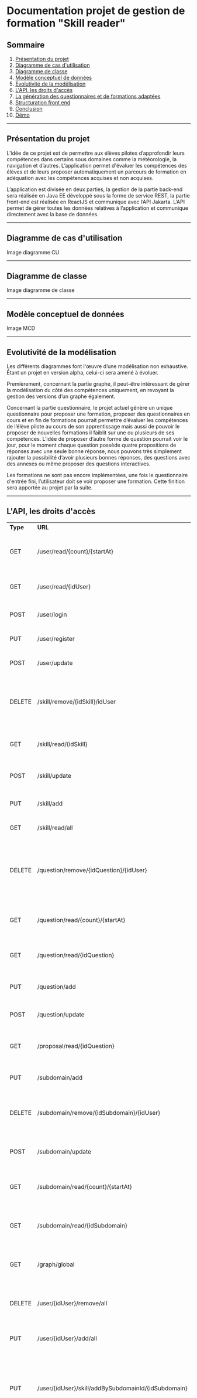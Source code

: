 # Documentation projet de gestion de formation "Skill reader"


## Sommaire

1. [Présentation du projet](https://github.com/augustinde/L3-gestion-formation#présentation-du-projet)
2. [Diagramme de cas d'utilisation](https://github.com/augustinde/L3-gestion-formation#diagramme-de-cas-dutilisation)
3. [Diagramme de classe](https://github.com/augustinde/L3-gestion-formation#diagramme-de-classe)
4. [Modèle conceptuel de données](https://github.com/augustinde/L3-gestion-formation#modèle-conceptuel-de-données)
5. [Evolutivité de la modélisation](https://github.com/augustinde/L3-gestion-formation#evolutivité-de-la-modélisation)
6. [L'API, les droits d'accès](https://github.com/augustinde/L3-gestion-formation#lapi-les-droits-daccès)
7. [La génération des questionnaires et de formations adaptées](https://github.com/augustinde/L3-gestion-formation#lapi-les-droits-daccès)
8. [Structuration front end](https://github.com/augustinde/L3-gestion-formation#structuration-front-end)
9. [Conclusion](https://github.com/augustinde/L3-gestion-formation#conclusion)
10. [Démo](https://github.com/augustinde/L3-gestion-formation#démo)


-----

## Présentation du projet


L’idée de ce projet est de permettre aux élèves pilotes d’approfondir leurs compétences dans certains sous domaines comme la météorologie, la navigation et d’autres. L’application permet d'évaluer les compétences des élèves et de leurs proposer automatiquement un parcours de formation en adéquation avec les compétences acquises et non acquises.

L’application est divisée en deux parties, la gestion de la partie back-end sera réalisée en Java EE développé sous la forme de service REST, la partie front-end est réalisée en ReactJS et communique avec l’API Jakarta. L’API permet de gérer toutes les données relatives à l’application et communique directement avec la base de données.

-----

## Diagramme de cas d'utilisation

Image diagramme CU

-----

## Diagramme de classe

Image diagramme de classe

-----

## Modèle conceptuel de données

Image MCD

-----

## Evolutivité de la modélisation

Les différents diagrammes font l'œuvre d’une modélisation non exhaustive. Étant un projet en version alpha, celui-ci sera amené à évoluer.

Premièrement, concernant la partie graphe, il peut-être intéressant de gérer la modélisation du côté des compétences uniquement, en revoyant la gestion des versions d’un graphe également.

Concernant la partie questionnaire, le projet actuel génère un unique questionnaire pour proposer une formation, proposer des questionnaires en cours et en fin de formations pourrait permettre d’évaluer les compétences de l’élève pilote au cours de son apprentissage mais aussi de pouvoir le proposer de nouvelles formations il faiblit sur une ou plusieurs de ses compétences. L’idée de proposer d’autre forme de question pourrait voir le jour, pour le moment chaque question possède quatre propositions de réponses avec une seule bonne réponse, nous pouvons très simplement rajouter la possibilité d’avoir plusieurs bonnes réponses, des questions avec des annexes ou même proposer des questions interactives.

Les formations ne sont pas encore implémentées, une fois le questionnaire d'entrée fini, l’utilisateur doit se voir proposer une formation. Cette finition sera apportée au projet par la suite.

-----

## L'API, les droits d'accès

<table>
  <tr>
   <td><strong>Type</strong>
   </td>
   <td><strong>URL</strong>
   </td>
   <td><strong>Description</strong>
   </td>
   <td><strong>Accès</strong>
   </td>
  </tr>
  <tr>
   <td>GET
   </td>
   <td>/user/read/{count}/{startAt}
   </td>
   <td>Retourne un nombre d’utilisateur à partir de l’index {startAt}
   </td>
   <td>Utilisable uniquement par l’application
   </td>
  </tr>
  <tr>
   <td>GET
   </td>
   <td>/user/read/{idUser}
   </td>
   <td>Retourne l’utilisateur correspondant à {idUser}
   </td>
   <td>Utilisable uniquement par l’application
   </td>
  </tr>
  <tr>
   <td>POST
   </td>
   <td>/user/login
   </td>
   <td>Permets la connexion d’un utilisateur
   </td>
   <td>Tout le monde
   </td>
  </tr>
  <tr>
   <td>PUT
   </td>
   <td>/user/register
   </td>
   <td>Permets l’inscription d’un utilisateur
   </td>
   <td>Tout le monde
   </td>
  </tr>
  <tr>
   <td>POST
   </td>
   <td>/user/update
   </td>
   <td>Permets la modification d’un utilisateur
   </td>
   <td>Tout le monde
   </td>
  </tr>
  <tr>
   <td>DELETE
   </td>
   <td>/skill/remove/{idSkill}/idUser
   </td>
   <td>Supprime une compétence correspondant à {idSkill} si l’utilisateur en possède les droits
   </td>
   <td>Utilisable uniquement par l’application
   </td>
  </tr>
  <tr>
   <td>GET
   </td>
   <td>/skill/read/{idSkill}
   </td>
   <td>Retourne la compétence correspondante à {idSkill}
   </td>
   <td>Utilisable uniquement par l’application
   </td>
  </tr>
  <tr>
   <td>POST
   </td>
   <td>/skill/update
   </td>
   <td>Permets la modification d’une compétence
   </td>
   <td>Formateur
   </td>
  </tr>
  <tr>
   <td>PUT
   </td>
   <td>/skill/add
   </td>
   <td>Permets l’ajout d’une compétence
   </td>
   <td>Formateur
   </td>
  </tr>
  <tr>
   <td>GET
   </td>
   <td>/skill/read/all
   </td>
   <td>Retourne toutes les compétences
   </td>
   <td>Formateur
   </td>
  </tr>
  <tr>
   <td>DELETE
   </td>
   <td>/question/remove/{idQuestion}/{idUser}
   </td>
   <td>Permets la suppression d’une question correspondant à {idQuestion} si l’utilisateur en possède les droits
   </td>
   <td>Formateur
   </td>
  </tr>
  <tr>
   <td>GET
   </td>
   <td>/question/read/{count}/{startAt}
   </td>
   <td>Retourne un nombre de questions à partir de l’index {startAt}
   </td>
   <td>Utilisable uniquement par l’application
   </td>
  </tr>
  <tr>
   <td>GET
   </td>
   <td>/question/read/{idQuestion}
   </td>
   <td>Retourne la question correspondant à {idQuestion}
   </td>
   <td>Formateur
   </td>
  </tr>
  <tr>
   <td>PUT
   </td>
   <td>/question/add
   </td>
   <td>Permets l’ajout d’une question et de ses propositions
   </td>
   <td>Formateur
   </td>
  </tr>
  <tr>
   <td>POST
   </td>
   <td>/question/update
   </td>
   <td>Permets la modification d’une question
   </td>
   <td>Formateur
   </td>
  </tr>
  <tr>
   <td>GET
   </td>
   <td>/proposal/read/{idQuestion}
   </td>
   <td>Retourne les propositions de la question correspondant à {idQuestion}
   </td>
   <td>Utilisable uniquement par l’application
   </td>
  </tr>
  <tr>
   <td>PUT
   </td>
   <td>/subdomain/add
   </td>
   <td>Permets l’ajout d’un sous-domaine
   </td>
   <td>Formateur
   </td>
  </tr>
  <tr>
   <td>DELETE
   </td>
   <td>/subdomain/remove/{idSubdomain}/{idUser}
   </td>
   <td>Permets la suppression des compétences liée à un sous-domaine
   </td>
   <td>Formateur
   </td>
  </tr>
  <tr>
   <td>POST
   </td>
   <td>/subdomain/update
   </td>
   <td>Permets la modification d’un sous-domaine
   </td>
   <td>Formateur
   </td>
  </tr>
  <tr>
   <td>GET
   </td>
   <td>/subdomain/read/{count}/{startAt}
   </td>
   <td>Retourne un nombre de sous-domaine à partir de l’index {startAt}
   </td>
   <td>Utilisable uniquement par l’application
   </td>
  </tr>
  <tr>
   <td>GET
   </td>
   <td>/subdomain/read/{idSubdomain}
   </td>
   <td>Retourne un sous-domaine correspondant à {idSubdomain}
   </td>
   <td>Utilisable uniquement par l’application
   </td>
  </tr>
  <tr>
   <td>GET
   </td>
   <td>/graph/global
   </td>
   <td>Retourne les noeuds du graphe de compétences et ses arcs
   </td>
   <td>Tout le monde
   </td>
  </tr>
  <tr>
   <td>DELETE
   </td>
   <td>/user/{idUser}/remove/all
   </td>
   <td>Retire toutes les compétences choisis par un utilisateur
   </td>
   <td>Tout le monde
   </td>
  </tr>
  <tr>
   <td>PUT
   </td>
   <td>/user/{idUser}/add/all
   </td>
   <td>Ajoute toutes les compétences à un utilisateur
   </td>
   <td>Tout le monde
   </td>
  </tr>
  <tr>
   <td>PUT
   </td>
   <td>/user/{idUser}/skill/addBySubdomainId/{idSubdomain}
   </td>
   <td>Ajoute toutes les compétences d’un sous-domaine correspondant à {idSubdomain} à un utilisateur
   </td>
   <td>Tout le monde
   </td>
  </tr>
  <tr>
   <td>DELETE
   </td>
   <td>/user/{idUser}/skill/remove/{idSkill}
   </td>
   <td>Retire la compétence correspondant à {idSkill} de l’utilisateur {idUser}
   </td>
   <td>Tout le monde
   </td>
  </tr>
  <tr>
   <td>PUT
   </td>
   <td>/user/{idUser}/skill/add/{idSkill}
   </td>
   <td>Ajoute la compétence correspondant à {idSkill} à l’utilisateur {idUser}
   </td>
   <td>Tout le monde
   </td>
  </tr>
  <tr>
   <td>POST
   </td>
   <td>/questionnary/response/{idUser}/qId/{idQuestion}/rId/{idProposal}
   </td>
   <td>Enregistre la question comme étant répondu par l’utilisateur
   </td>
   <td>Utilisable uniquement par l’application
   </td>
  </tr>
  <tr>
   <td>GET
   </td>
   <td>/questionnary/getQuestion/{idUser}/{difficulty}
   </td>
   <td>Retourne une question de difficulté {difficulty} en fonction des compétences choisis de l’utilisateur {idUser}
   </td>
   <td>Utilisable uniquement par l’application
   </td>
  </tr>
</table>

-----

## La génération des questionnaires et de formations adaptées

Le but du questionnaire est de pouvoir attribuer à chaque compétence que l’utilisateur aura au préalable sélectionné un score positif ou nul. Pour cela, la génération des questionnaires est entièrement contrôlée par l’API. En effet, celle-ci génère des questions à poser à l’utilisateur en se basant sur les compétences choisies. En appelant la requête permettant d’acquérir une question, l’API retourne une question au hasard appartenant à une ou des compétence(s) de l’utilisateur. De plus, elle ne se limite pas à un choix hasardeux. En effet, elle ne compte que le/les compétence(s) dont le malus est strictement inférieur à 10 et dont l’erreur successive est strictement inférieure à 4 (Le malus étant un entier naturel incrémenté lorsqu’une réponse à une question est fausse. L’erreur successive quant à elle est un entier naturel représentant le nombre de fois où l’utilisateur se trompe à répétition à une compétence). 

Si la réponse à une question est fausse, le questionnaire octroie un malus égal à 4 soustrait par la difficulté de la question posée (4 représentant la difficulté maximale des questions pouvant être posées). Si la réponse est fausse, le questionnaire va incrémenter l’erreur successive correspondant à la compétence examinée de 1. 

Pour chaque bonne réponse à une question d’une compétence de l’utilisateur, la difficulté des questions posées est incrémentée de 0.5 et le score est incrémenté d’un montant égal à la difficulté de la question.

La limite d’un questionnaire est donc fixée sur les erreurs commises par l’utilisateur. Moins il fera d’erreur, plus le questionnaire durera longtemps et deviendra difficile. A contrario, plus il fait d'erreurs, plus le questionnaire sera court. Ainsi, les formations proposées à l’utilisateur à la suite du questionnaire seront proposées dans l’ordre ascendant des résultats de ses compétences.

-----

## Structuration front end

Image structure front end

Les composants constituent les éléments réutilisables de l’application contenant leurs propres logiques, ils sont indépendant l’un de l’autre, sauf pour les sous-composants - les composants utilisables dans un composant - comme le composant “Form” qui est composé de composant “InputFloating”

Les vues constituent les différentes pages de l’application et sont agrégées de multiples composants, les pages incorpore le contexte AuthContext pour identifier l’utilisateur.

Les contextes constituent les états globaux de l’application notamment l’authentification permettant d’identifier l’utilisateur connecté. Les contextes sont utilisés par les Vues.

Les routes accessibles sont décrites dans “App.js”.

-----

## Conclusion

Ce projet nous à permis de travailler en équipe et d’utiliser une méthode adaptée pour le travail d’équipe, l’utilisation de la méthode agile pour la gestion du projet et de git pour le versionning du projet par exemple.

-----

## Démo

https://www.youtube.com/watch?v=Nk5f8VwTSgo
